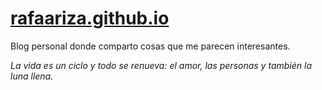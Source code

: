 # [rafaariza.github.io](https://rafaariza.github.io/rafaariza)

Blog personal donde comparto cosas que me parecen interesantes.

*La vida es un ciclo y todo se renueva: el amor, las personas y también la luna llena.*

